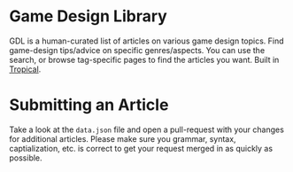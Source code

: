 # Game Design Library

GDL is a human-curated list of articles on various game design topics. Find game-design tips/advice on specific genres/aspects. You can use the search, or browse tag-specific pages to find the articles you want. Built in [Tropical](github.com/nightblade9/tropical).

# Submitting an Article

Take a look at the `data.json` file and open a pull-request with your changes for additional articles. Please make sure you grammar, syntax, captialization, etc. is correct to get your request merged in as quickly as possible.

